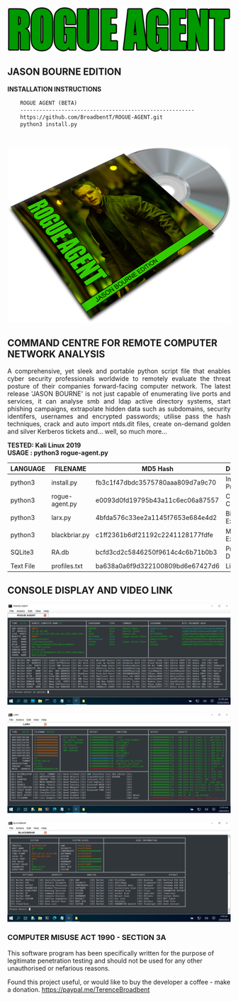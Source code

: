 <p align="center">
  <img src="https://github.com/BroadbentT/ROGUE-AGENT/blob/main/picture0.png">
</p>

## JASON BOURNE EDITION

**INSTALLATION INSTRUCTIONS**

        ROGUE AGENT (BETA)
        -------------------------------------------------------
        https://github.com/BroadbentT/ROGUE-AGENT.git
        python3 install.py
<br>

<p align="center">
  <img src="https://github.com/BroadbentT/ROGUE-AGENT/blob/main/picture1.png">
</p>

## COMMAND CENTRE FOR REMOTE COMPUTER NETWORK ANALYSIS

<p align="justify">
A comprehensive, yet sleek and portable python script file that enables cyber security professionals worldwide to remotely evaluate the threat posture of their companies forward-facing computer network. The latest release 'JASON BOURNE' is not just capable of enumerating live ports and services, it can analyse smb and ldap active directory systems, start phishing campaigns, extrapolate hidden data such as subdomains, security identifers, usernames and encrypted passwords; utilise pass the hash techniques, crack and auto import ntds.dit files, create on-demand golden and silver Kerberos tickets and... well, so much more...
</p>

**TESTED: Kali Linux 2019** <br>
**USAGE : python3 rogue-agent.py** <br>

| LANGUAGE  | FILENAME       | MD5 Hash                         | Description         | Version      |
|------     |-------         | -------                          | ----                |  ----        |
| python3   | install.py     | fb3c1f47dbdc3575780aaa809d7a9c70 | Install Program     | TREADSTONE   |
| python3   | rogue-agent.py | e0093d0fd19795b43a11c6ec06a87557 | Command Centre      | TREADSTONE   |
| python3   | larx.py        | 4bfda576c33ee2a1145f7653e684e4d2 | Binary Exploitation | LARX         | 
| python3   | blackbriar.py  | c1ff2361b6df21192c2241128177fdfe | Memory Exploitation | BLACKBRIAR   |
| SQLite3   | RA.db          | bcfd3cd2c5846250f9614c4c6b71b0b3 | Program Database    | TREADSTONE   |
| Text File | profiles.txt   | ba638a0a6f9d322100809bd6e67427d6 | Listing             | BLACKBRIAR   |

       
## CONSOLE DISPLAY AND VIDEO LINK

[![WinMaster](https://github.com/BroadbentT/ROGUE-AGENT/blob/main/picture2.png)](https://youtu.be/RJJNH-r4vw8 "RogueAgent")

<p align="center">
  <img src="https://github.com/BroadbentT/ROGUE-AGENT/blob/main/picture3.png">
</p>

<p align="center">
  <img src="https://github.com/BroadbentT/ROGUE-AGENT/blob/main/picture4.png">
</p>

### COMPUTER MISUSE ACT 1990 - SECTION 3A
This software program has been specifically written for the purpose of legitimate penetration testing and should not be used for any other unauthorised or nefarious reasons.

Found this project useful, or would like to buy the developer a coffee - make a donation.
https://paypal.me/TerenceBroadbent
